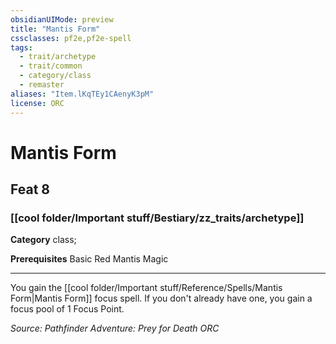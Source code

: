 ```yaml
---
obsidianUIMode: preview
title: "Mantis Form"
cssclasses: pf2e,pf2e-spell
tags:
  - trait/archetype
  - trait/common
  - category/class
  - remaster
aliases: "Item.lKqTEy1CAenyK3pM"
license: ORC
---
```

# Mantis Form
## Feat 8
### [[cool folder/Important stuff/Bestiary/zz_traits/archetype]]

**Category** class; 



**Prerequisites** Basic Red Mantis Magic
* * *
You gain the [[cool folder/Important stuff/Reference/Spells/Mantis Form|Mantis Form]] focus spell. If you don't already have one, you gain a focus pool of 1 Focus Point.

*Source: Pathfinder Adventure: Prey for Death*
*ORC*